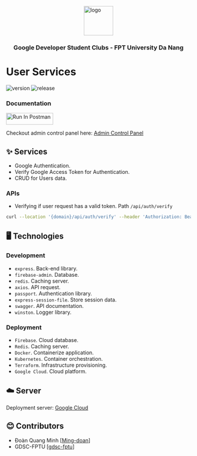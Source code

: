 <div style="width:100%;display:flex;flex-direction:column;justify-content:center;align-items:center">
<img style="width:80px"
src="https://seeklogo.com/images/G/google-developers-logo-F8BF3155AC-seeklogo.com.png" alt="logo"/>
</div>
<h3 style="text-align:center">Google Developer Student Clubs - FPT University Da Nang</h3>

# User Services

![version](https://img.shields.io/badge/version-0.1.0-green)
![release](https://img.shields.io/badge/release-0.1.0-blue)

### Documentation

[<img src="https://run.pstmn.io/button.svg" alt="Run In Postman" style="width: 128px; height: 32px;">](https://www.postman.com/descent-module-geoscientist-75972537/workspace/primary/collection/18872598-f5d9d345-89e0-4530-b8ce-4a63e9186869?action=share&creator=18872598)

Checkout admin control panel here: [Admin Control Panel]()

## ✨ Services

- Google Authentication.
- Verify Google Access Token for Authentication.
- CRUD for Users data.

### APIs

- Verifying if user request has a valid token. Path `/api/auth/verify`

```bash
curl --location '{domain}/api/auth/verify' --header 'Authorization: Bearer {token}'
```

## 🖥️ Technologies

### Development

- `express`. Back-end library.
- `firebase-admin`. Database.
- `redis`. Caching server.
- `axios`. API request.
- `passport`. Authentication library.
- `express-session-file`. Store session data.
- `swagger`. API documentation.
- `winston`. Logger library.

### Deployment

- `Firebase`. Cloud database.
- `Redis`. Caching server.
- `Docker`. Containerize application.
- `Kubernetes`. Container orchestration.
- `Terraform`. Infrastructure provisioning.
- `Google Cloud`. Cloud platform.

## ☁️ Server

Deployment server: [Google Cloud]()

## 😊 Contributors

- Đoàn Quang Minh [[Ming-doan](https://github.com/Ming-doan)]
- GDSC-FPTU [[gdsc-fptu](https://github.com/gdsc-fptu)]
